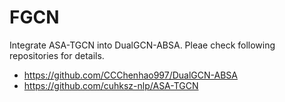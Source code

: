 # FGCN

Integrate ASA-TGCN into DualGCN-ABSA. Pleae check following repositories for details.
- https://github.com/CCChenhao997/DualGCN-ABSA
- https://github.com/cuhksz-nlp/ASA-TGCN